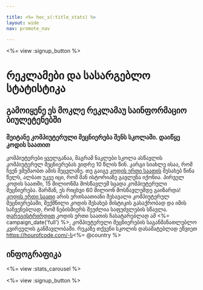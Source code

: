 ```yaml
---

title: <%= hoc_s(:title_stats) %>
layout: wide
nav: promote_nav

---
```


<%= view :signup_button %>

# რეკლამები და სასარგებლო სტატისტიკა

## გამოიყენე ეს მოკლე რეკლამაუ საინფორმაციო ბიულეტენებში

### შეიტანე კომპიუტერული მეცნიერება შენს სკოლაში. დაიწყე კოდის საათით

კომპიუტერები ყველგანაა, მაგრამ ნაკლები სკოლა ასწავლის კომპიუტერულ მეცნიერებას ვიდრე 10 წლის წინ. კარგი სიახლე ისაა, რომ ჩვენ ვმუშაობთ ამის შეცვლაზე. თუ გაიგე [კოდის ერთი საათის](<%= resolve_url('/') %>) შესახებ წინა წელს, ალბათ უკვე იცი, რომ მან ისტორიაზე გავლენა იქონია. პირველ კოდის საათში, 15 მილიონმა მოსწავლემ სცადა კომპიუტერული მეცნიერება. შარშან, ეს რიცხვი 60 მილიონ მოსწავლემდე გაიზარდა! [კოდის ერთი საათი](<%= resolve_url('/') %>) არის ერთსაათიანი შესავალი კომპიუტერულ მეცნიერებაში, შექმნილი კოდის შესახებ მისტიკის გასაქრობად და იმის საჩვენებლად, რომ ნებისმიერს შეუძლია საფუძვლების სწავლა. [დარეგისტრირდით](<%= resolve_url('/') %>) კოდის ერთი საათის ჩასატარებლად ამ <%= campaign_date('full') %>, კომპიუტერული მეცნიერების საგანმანათლებლო კვირეულის განმავლობაში. რუკაზე თქვენი სკოლის დასამატებლად ეწვიეთ https://hourofcode.com/-ს<%= @country %>

## ინფოგრაფიკა

<%= view :stats_carousel %>

<%= view :signup_button %>